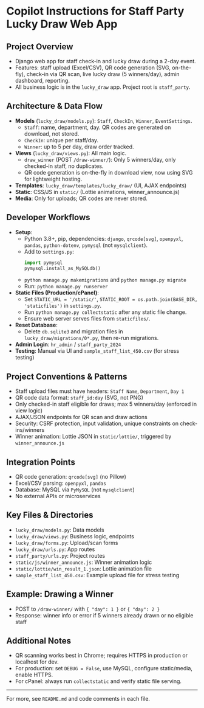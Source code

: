 

# Copilot Instructions for Staff Party Lucky Draw Web App

## Project Overview
- Django web app for staff check-in and lucky draw during a 2-day event.
- Features: staff upload (Excel/CSV), QR code generation (SVG, on-the-fly), check-in via QR scan, live lucky draw (5 winners/day), admin dashboard, reporting.
- All business logic is in the `lucky_draw` app. Project root is `staff_party`.

## Architecture & Data Flow
- **Models** (`lucky_draw/models.py`): `Staff`, `CheckIn`, `Winner`, `EventSettings`.
  - `Staff`: name, department, day. QR codes are generated on download, not stored.
  - `CheckIn`: unique per staff/day.
  - `Winner`: up to 5 per day, draw order tracked.
- **Views** (`lucky_draw/views.py`): All main logic.
  - `draw_winner` (POST `/draw-winner/`): Only 5 winners/day, only checked-in staff, no duplicates.
  - QR code generation is on-the-fly in download view, now using SVG for lightweight hosting.
- **Templates**: `lucky_draw/templates/lucky_draw/` (UI, AJAX endpoints)
- **Static**: CSS/JS in `static/` (Lottie animations, winner_announce.js)
- **Media**: Only for uploads; QR codes are never stored.

## Developer Workflows
- **Setup**:
  - Python 3.8+, pip, dependencies: `django`, `qrcode[svg]`, `openpyxl`, `pandas`, `python-dotenv`, `pymysql` (not `mysqlclient`).
  - Add to `settings.py`:
    ```python
    import pymysql
    pymysql.install_as_MySQLdb()
    ```
  - `python manage.py makemigrations` and `python manage.py migrate`
  - Run: `python manage.py runserver`
- **Static Files (Production/cPanel)**:
  - Set `STATIC_URL = '/static/'`, `STATIC_ROOT = os.path.join(BASE_DIR, 'staticfiles')` in `settings.py`.
  - Run `python manage.py collectstatic` after any static file change.
  - Ensure web server serves files from `staticfiles/`.
- **Reset Database**:
  - Delete `db.sqlite3` and migration files in `lucky_draw/migrations/0*.py`, then re-run migrations.
- **Admin Login**: `hr_admin` / `staff_party_2024`
- **Testing**: Manual via UI and `sample_staff_list_450.csv` (for stress testing)

## Project Conventions & Patterns
- Staff upload files must have headers: `Staff Name`, `Department`, `Day 1`
- QR code data format: `staff_id:day` (SVG, not PNG)
- Only checked-in staff eligible for draws; max 5 winners/day (enforced in view logic)
- AJAX/JSON endpoints for QR scan and draw actions
- Security: CSRF protection, input validation, unique constraints on check-ins/winners
- Winner animation: Lottie JSON in `static/lottie/`, triggered by `winner_announce.js`

## Integration Points
- QR code generation: `qrcode[svg]` (no Pillow)
- Excel/CSV parsing: `openpyxl`, `pandas`
- Database: MySQL via `PyMySQL` (not `mysqlclient`)
- No external APIs or microservices

## Key Files & Directories
- `lucky_draw/models.py`: Data models
- `lucky_draw/views.py`: Business logic, endpoints
- `lucky_draw/forms.py`: Upload/scan forms
- `lucky_draw/urls.py`: App routes
- `staff_party/urls.py`: Project routes
- `static/js/winner_announce.js`: Winner animation logic
- `static/lottie/win_result_1.json`: Lottie animation file
- `sample_staff_list_450.csv`: Example upload file for stress testing

## Example: Drawing a Winner
- POST to `/draw-winner/` with `{ "day": 1 }` or `{ "day": 2 }`
- Response: winner info or error if 5 winners already drawn or no eligible staff

## Additional Notes
- QR scanning works best in Chrome; requires HTTPS in production or localhost for dev.
- For production: set `DEBUG = False`, use MySQL, configure static/media, enable HTTPS.
- For cPanel: always run `collectstatic` and verify static file serving.

---
For more, see `README.md` and code comments in each file.
